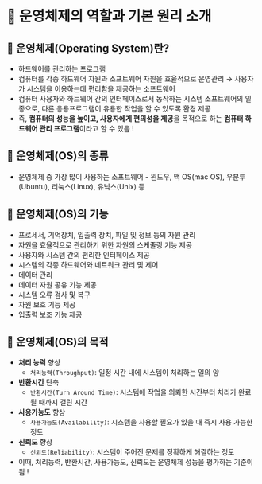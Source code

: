 # 📑 운영체제의 역할과 기본 원리 소개

## 👀 운영체제(Operating System)란?

- 하드웨어를 관리하는 프로그램
- 컴퓨터를 각종 하드웨어 자원과 소프트웨어 자원을 효율적으로 운영관리 → 사용자가 시스템을 이용하는데 편리함을 제공하는 소프트웨어
- 컴퓨터 사용자와 하트웨어 간의 인터페이스로서 동작하는 시스템 소프트웨어의 일종으로, 다른 응용프로그램이 유용한 작업을 할 수 있도록 환경 제공
- 즉, **컴퓨터의 성능을 높이고, 사용자에게 편의성을 제공**을 목적으로 하는 **컴퓨터 하드웨어 관리 프로그램**이라고 할 수 있음 !

## 👀 운영체제(OS)의 종류

- 운영체제 중 가장 많이 사용하는 소프트웨어 - 윈도우, 맥 OS(mac OS), 우분투(Ubuntu), 리눅스(Linux), 유닉스(Unix) 등

## 👀 운영체제(OS)의 기능

- 프로세서, 기억장치, 입출력 장치, 파일 및 정보 등의 자원 관리
- 자원을 효율적으로 관리하기 위한 자원의 스케줄링 기능 제공
- 사용자와 시스템 간의 편리한 인터페이스 제공
- 시스템의 각종 하드웨어와 네트워크 관리 및 제어
- 데이터 관리
- 데이터 자원 공유 기능 제공
- 시스템 오류 검사 및 복구
- 자원 보호 기능 제공
- 입출력 보조 기능 제공

## 👀 운영체제(OS)의 목적

- **처리 능력** 향상
    - `처리능력(Throughput)`: 일정 시간 내에 시스템이 처리하는 일의 양
- **반환시간** 단축
    - `반환시간(Turn Around Time)`: 시스템에 작업을 의뢰한 시간부터 처리가 완료될 때까지 걸린 시간
- **사용가능도** 향상
    - `사용가능도(Availability)`: 시스템을 사용할 필요가 있을 때 즉시 사용 가능한 정도
- **신뢰도** 향상
    - `신뢰도(Reliability)`: 시스템이 주어진 문제를 정확하게 해결하는 정도
- 이때, 처리능력, 반환시간, 사용가능도, 신뢰도는 운영체제 성능을 평가하는 기준이 됨 !